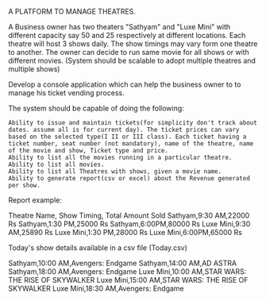 A PLATFORM TO MANAGE THEATRES.

A Business owner has two theaters "Sathyam" and "Luxe Mini" with different capacity say 50 and 25 respectively at different locations.
Each theatre will host 3 shows daily. The show timings may vary form one theatre to another. The owner can decide to run same movie for all shows or with different movies. (System should be scalable to adopt multiple theatres and multiple shows)

Develop a console application which can help the business owner to to manage his ticket vending process.

The system should be capable of doing the following:

    Ability to issue and maintain tickets(for simplicity don't track about dates. assume all is for current day). The ticket prices can vary based on the selected type(I II or III class). Each ticket having a ticket number, seat number (not mandatory), name of the theatre, name of the movie and show, Ticket type and price.
    Ability to list all the movies running in a particular theatre.
    Ability to list all movies.
    Ability to list all Theatres with shows, given a movie name.
    Ability to generate report(csv or excel) about the Revenue generated per show.

Report example:

Theatre Name, Show Timing, Total Amount Sold
Sathyam,9:30 AM,22000 Rs
Sathyam,1:30 PM,25000 Rs
Sathyam,6:00PM,80000 Rs
Luxe Mini,9:30 AM,25890 Rs
Luxe Mini,1:30 PM,28000 Rs
Luxe Mini,6:00PM,65000 Rs

Today's show details available in a csv file (Today.csv)

Sathyam,10:00 AM,Avengers: Endgame
Sathyam,14:00 AM,AD ASTRA
Sathyam,18:00 AM,Avengers: Endgame
Luxe Mini,10:00 AM,STAR WARS: THE RISE OF SKYWALKER
Luxe Mini,15:00 AM,STAR WARS: THE RISE OF SKYWALKER
Luxe Mini,18:30 AM,Avengers: Endgame

